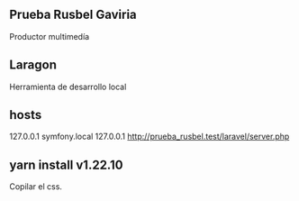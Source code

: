 ## Prueba Rusbel Gaviria

Productor multimedía

## Laragon

Herramienta de desarrollo local

## hosts

127.0.0.1      symfony.local
127.0.0.1      http://prueba_rusbel.test/laravel/server.php

## yarn install v1.22.10
Copilar el css.